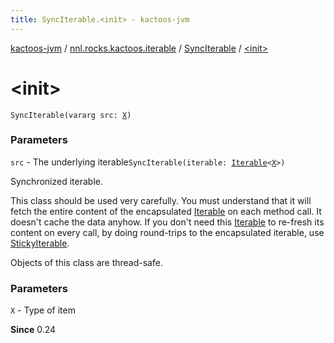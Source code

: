 ```yaml
---
title: SyncIterable.<init> - kactoos-jvm
---
```


[kactoos-jvm](../../index.html) / [nnl.rocks.kactoos.iterable](../index.html) / [SyncIterable](index.html) / [&lt;init&gt;](./-init-.html)

# &lt;init&gt;

`SyncIterable(vararg src: `[`X`](index.html#X)`)`

### Parameters

`src` - The underlying iterable`SyncIterable(iterable: `[`Iterable`](https://kotlinlang.org/api/latest/jvm/stdlib/kotlin.collections/-iterable/index.html)`<`[`X`](index.html#X)`>)`

Synchronized iterable.

This class should be used very carefully. You must understand that
it will fetch the entire content of the encapsulated [Iterable](https://kotlinlang.org/api/latest/jvm/stdlib/kotlin.collections/-iterable/index.html) on each
method call. It doesn't cache the data anyhow. If you don't
need this [Iterable](https://kotlinlang.org/api/latest/jvm/stdlib/kotlin.collections/-iterable/index.html) to re-fresh
its content on every call, by doing round-trips to
the encapsulated iterable, use [StickyIterable](../-sticky-iterable/index.html).

Objects of this class are thread-safe.

### Parameters

`X` - Type of item

**Since**
0.24

